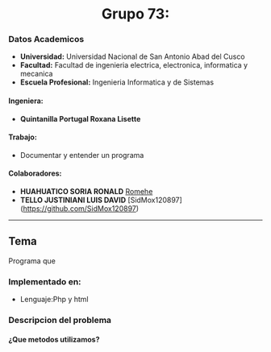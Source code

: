 # **<center>Grupo 73:</center>**
### Datos Academicos

- **Universidad:** Universidad Nacional de San Antonio Abad del Cusco
- **Facultad:** Facultad de ingenieria electrica, electronica, informatica y mecanica
- **Escuela Profesional:** Ingenieria Informatica y de Sistemas
#### Ingeniera:
- **Quintanilla Portugal Roxana Lisette**
#### Trabajo:
- Documentar y entender un programa 
#### Colaboradores:
- **HUAHUATICO SORIA RONALD** [Romehe](https://github.com/Romehe369)
- **TELLO JUSTINIANI LUIS DAVID** [SidMox120897] (https://github.com/SidMox120897)
---
## Tema

Programa que 

### Implementado en:
- Lenguaje:Php y html
### Descripcion del problema

#### ¿Que metodos utilizamos?
